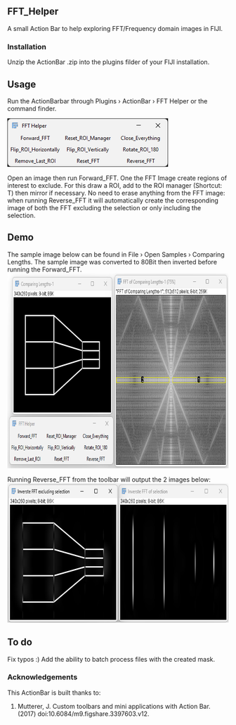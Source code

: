 ## FFT_Helper
 A small Action Bar to help exploring FFT/Frequency domain images in FIJI.
 
### Installation
 Unzip the ActionBar .zip into the plugins filder of your FIJI installation.
 
## Usage
Run the ActionBarbar through Plugins › ActionBar › FFT Helper or the command finder.

<img src="https://github.com/LiorPytowski/FFT_Helper/blob/main/ActionBar_snapshot.png" alt="ActionBar_snapshot" width="366" height="110">

Open an image then run Forward_FFT. 
One the FFT Image create regions of interest to exclude. For this draw a ROI, add to the ROI manager (Shortcut: T) then mirror if necessary.
No need to erase anything from the FFT image: when running Reverse_FFT it will automatically create the corresponding image of both the FFT excluding the selection or only including the selection.

## Demo
The sample image below can be found in File › Open Samples › Comparing Lengths. The sample image was converted to 80Bit then inverted before running the Forward_FFT.
<img src="https://github.com/LiorPytowski/FFT_Helper/blob/main/demo_pt1.png" alt="Demo" width="774" height="444">

Running Reverse_FFT from the toolbar will output the 2 images below:
<img src="https://github.com/LiorPytowski/FFT_Helper/blob/main/demo_pt2.png" alt="Demo" width="712" height="317">

## To do
Fix typos :)
Add the ability to batch process files with the created mask.

### Acknowledgements
This ActionBar is built thanks to: 

1. Mutterer, J. Custom toolbars and mini applications with Action Bar. (2017) doi:10.6084/m9.figshare.3397603.v12.